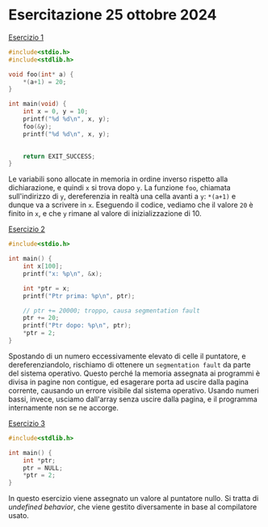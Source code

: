 # Esercitazione 25 ottobre 2024

<u>Esercizio 1</u>
```c
#include<stdio.h>
#include<stdlib.h>

void foo(int* a) {
    *(a+1) = 20;
}

int main(void) {
    int x = 0, y = 10;
    printf("%d %d\n", x, y);
    foo(&y);
    printf("%d %d\n", x, y);

    
    return EXIT_SUCCESS;
}
```

Le variabili sono allocate in memoria in ordine inverso rispetto alla dichiarazione, e quindi `x` si trova dopo `y`. La funzione `foo`, chiamata sull'indirizzo di `y`, dereferenzia in realtà una cella avanti a `y`: `*(a+1)` e dunque va a scrivere in `x`. Eseguendo il codice, vediamo che il valore `20` è finito in `x`, e che `y` rimane al valore di inizializzazione di 10.

<u>Esercizio 2</u>
```c
#include<stdio.h>

int main() {
    int x[100];
    printf("x: %p\n", &x);

    int *ptr = x;
    printf("Ptr prima: %p\n", ptr);

    // ptr += 20000; troppo, causa segmentation fault
    ptr += 20;
    printf("Ptr dopo: %p\n", ptr);
    *ptr = 2;
}
```

Spostando di un numero eccessivamente elevato di celle il puntatore, e dereferenziandolo, rischiamo di ottenere un `segmentation fault` da parte del sistema operativo. Questo perché la memoria assegnata ai programmi è divisa in pagine non contigue, ed esagerare porta ad uscire dalla pagina corrente, causando un errore visibile dal sistema operativo. Usando numeri bassi, invece, usciamo dall'array senza uscire dalla pagina, e il programma internamente non se ne accorge.

<u>Esercizio 3</u>
```c
#include<stdlib.h>

int main() {
    int *ptr;
    ptr = NULL;
    *ptr = 2;
}
```

In questo esercizio viene assegnato un valore al puntatore nullo. Si tratta di *undefined behavior*, che viene gestito diversamente in base al compilatore usato.  